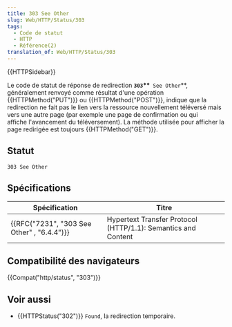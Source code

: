 ```yaml
---
title: 303 See Other
slug: Web/HTTP/Status/303
tags:
  - Code de statut
  - HTTP
  - Référence(2)
translation_of: Web/HTTP/Status/303
---
```

{{HTTPSidebar}}

Le code de statut de réponse de redirection **`303`\*\***` See Other`\*\*, généralement renvoyé comme résultat d'une opération {{HTTPMethod("PUT")}} ou {{HTTPMethod("POST")}}, indique que la redirection ne fait pas le lien vers la ressource nouvellement téléversé mais vers une autre page (par exemple une page de confirmation ou qui affiche l'avancement du téléversement). La méthode utilisée pour afficher la page redirigée est toujours {{HTTPMethod("GET")}}.

## Statut

    303 See Other

## Spécifications

| Spécification                                            | Titre                                                         |
| -------------------------------------------------------- | ------------------------------------------------------------- |
| {{RFC("7231", "303 See Other" , "6.4.4")}} | Hypertext Transfer Protocol (HTTP/1.1): Semantics and Content |

## Compatibilité des navigateurs

{{Compat("http/status", "303")}}

## Voir aussi

- {{HTTPStatus("302")}} `Found`, la redirection temporaire.
